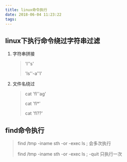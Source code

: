 ```yaml
---
title: linux命令执行
date: 2018-06-04 11:23:22
tags:
---
```


## linux下执行命令绕过字符串过滤

1. 字符串拼接

   > 'l''s'
   >
   > 'ls''-a''l'

2. 文件名绕过

   > cat 'fl''ag'
   >
   > cat 'fl*'
   >
   > cat 'fl??'

## find命令执行

> find /tmp -iname sth -or -exec ls \;                会多次执行
>
> find /tmp -iname sth -or -exec ls \; -quit        只执行一次